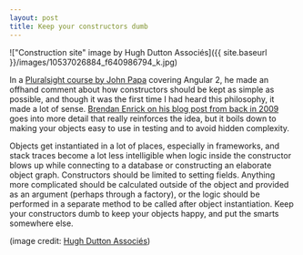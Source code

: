 ```yaml
---
layout: post
title: Keep your constructors dumb
---
```


!["Construction site" image by Hugh Dutton Associés]({{ site.baseurl }}/images/10537026884_f640986794_k.jpg)

In a [Pluralsight course by John Papa](https://www.pluralsight.com/courses/angular-2-first-look) covering Angular 2, he made an offhand comment about how constructors should be kept as simple as possible, and though it was the first time I had heard this philosophy, it made a lot of sense. [Brendan Enrick on his blog post from back in 2009](http://brendan.enrick.com/post/Constructors-Should-Be-Simple-and-Stupid) goes into more detail that really reinforces the idea, but it boils down to making your objects easy to use in testing and to avoid hidden complexity. 

Objects get instantiated in a lot of places, especially in frameworks, and stack traces become a lot less intelligible when logic inside the constructor blows up while connecting to a database or constructing an elaborate object graph. Constructors should be limited to setting fields. Anything more complicated should be calculated outside of the object and provided as an argument (perhaps through a factory), or the logic should be performed in a separate method to be called after object instantiation. Keep your constructors dumb to keep your objects happy, and put the smarts somewhere else.

(image credit: [Hugh Dutton Associés](https://www.flickr.com/photos/hdaparis/10537026884/in/photolist-h481Zj-h48mgM-nYacVm-icDKVT-h482GJ-h47Nuj-h7R6mV-h7Pm8x-avGFC4-h48Eyg-6eXd1r-4akytG-h47CQu-h48jT6-h48ADx-h7R77T-h47LCy-h49bEt-h7Psqn-h7QJqK-h7QSFV-h47FZM-4pK8gr-bvqHVq-h7Prz4-7bjvzT-h7RhKC-4ErqsG-hVtj5U-jbgwQr-h7S4rF-4t71e-DbiJym-h7QRdn-h7Tt6v-h49k78-opW6H1-FXFuu-FXFus-FXFuy-FXFuq-dBXeJb-hZjJxq-hACiGL-hDZYwC-q8tVmX-8NS5Wu-okEEg7-okiDWk-ofoopE))